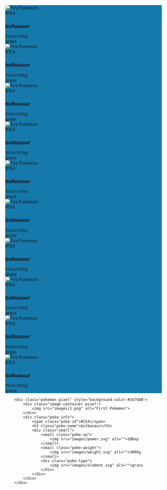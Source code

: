 <div class="pokemon pixel" style="background-color:#1679AB">
            <div class="image-container pixel pixel">
                <img src="images/1.png" alt="Firs Pokemon">
            </div>
            <div class="poke-info">
                <span class="poke-id">#154</span>
                <h3 class="poke-name">bulbasaur</h3>
                <div class="small">
                    <small class="poke-xp">
                        <img src="images/power.svg" alt="">100xp
                    </small>
                    <small class="poke-weight">
                        <img src="images/weight.svg" alt="">300kg
                    </small>
                    <div class="poke-type">
                        <img src="images/element.svg" alt="">grass
                    </div>
                </div>
            </div>
        </div>
        <div class="pokemon pixel" style="background-color:#1679AB">
            <div class="image-container pixel">
                <img src="images/1.png" alt="Firs Pokemon">
            </div>
            <div class="poke-info">
                <span class="poke-id">#154</span>
                <h3 class="poke-name">bulbasaur</h3>
                <div class="small">
                    <small class="poke-xp">
                        <img src="images/power.svg" alt="">100xp
                    </small>
                    <small class="poke-weight">
                        <img src="images/weight.svg" alt="">300kg
                    </small>
                    <div class="poke-type">
                        <img src="images/element.svg" alt="">grass
                    </div>
                </div>
            </div>
        </div>
        <div class="pokemon pixel" style="background-color:#1679AB">
            <div class="image-container pixel">
                <img src="images/1.png" alt="Firs Pokemon">
            </div>
            <div class="poke-info">
                <span class="poke-id">#154</span>
                <h3 class="poke-name">bulbasaur</h3>
                <div class="small">
                    <small class="poke-xp">
                        <img src="images/power.svg" alt="">100xp
                    </small>
                    <small class="poke-weight">
                        <img src="images/weight.svg" alt="">300kg
                    </small>
                    <div class="poke-type">
                        <img src="images/element.svg" alt="">grass
                    </div>
                </div>
            </div>
        </div>
        <div class="pokemon pixel" style="background-color:#1679AB">
            <div class="image-container pixel">
                <img src="images/1.png" alt="Firs Pokemon">
            </div>
            <div class="poke-info">
                <span class="poke-id">#154</span>
                <h3 class="poke-name">bulbasaur</h3>
                <div class="small">
                    <small class="poke-xp">
                        <img src="images/power.svg" alt="">100xp
                    </small>
                    <small class="poke-weight">
                        <img src="images/weight.svg" alt="">300kg
                    </small>
                    <div class="poke-type">
                        <img src="images/element.svg" alt="">grass
                    </div>
                </div>
            </div>
        </div>
        <div class="pokemon pixel" style="background-color:#1679AB">
            <div class="image-container pixel">
                <img src="images/1.png" alt="Firs Pokemon">
            </div>
            <div class="poke-info">
                <span class="poke-id">#154</span>
                <h3 class="poke-name">bulbasaur</h3>
                <div class="small">
                    <small class="poke-xp">
                        <img src="images/power.svg" alt="">100xp
                    </small>
                    <small class="poke-weight">
                        <img src="images/weight.svg" alt="">300kg
                    </small>
                    <div class="poke-type">
                        <img src="images/element.svg" alt="">grass
                    </div>
                </div>
            </div>
        </div>
        <div class="pokemon pixel" style="background-color:#1679AB">
            <div class="image-container pixel">
                <img src="images/1.png" alt="Firs Pokemon">
            </div>
            <div class="poke-info">
                <span class="poke-id">#154</span>
                <h3 class="poke-name">bulbasaur</h3>
                <div class="small">
                    <small class="poke-xp">
                        <img src="images/power.svg" alt="">100xp
                    </small>
                    <small class="poke-weight">
                        <img src="images/weight.svg" alt="">300kg
                    </small>
                    <div class="poke-type">
                        <img src="images/element.svg" alt="">grass
                    </div>
                </div>
            </div>
        </div>
        <div class="pokemon pixel" style="background-color:#1679AB">
            <div class="image-container pixel">
                <img src="images/1.png" alt="Firs Pokemon">
            </div>
            <div class="poke-info">
                <span class="poke-id">#154</span>
                <h3 class="poke-name">bulbasaur</h3>
                <div class="small">
                    <small class="poke-xp">
                        <img src="images/power.svg" alt="">100xp
                    </small>
                    <small class="poke-weight">
                        <img src="images/weight.svg" alt="">300kg
                    </small>
                    <div class="poke-type">
                        <img src="images/element.svg" alt="">grass
                    </div>
                </div>
            </div>
        </div>
        <div class="pokemon pixel" style="background-color:#1679AB">
            <div class="image-container pixel">
                <img src="images/1.png" alt="Firs Pokemon">
            </div>
            <div class="poke-info">
                <span class="poke-id">#154</span>
                <h3 class="poke-name">bulbasaur</h3>
                <div class="small">
                    <small class="poke-xp">
                        <img src="images/power.svg" alt="">100xp
                    </small>
                    <small class="poke-weight">
                        <img src="images/weight.svg" alt="">300kg
                    </small>
                    <div class="poke-type">
                        <img src="images/element.svg" alt="">grass
                    </div>
                </div>
            </div>
        </div>
        <div class="pokemon pixel" style="background-color:#1679AB">
            <div class="image-container pixel">
                <img src="images/1.png" alt="Firs Pokemon">
            </div>
            <div class="poke-info">
                <span class="poke-id">#154</span>
                <h3 class="poke-name">bulbasaur</h3>
                <div class="small">
                    <small class="poke-xp">
                        <img src="images/power.svg" alt="">100xp
                    </small>
                    <small class="poke-weight">
                        <img src="images/weight.svg" alt="">300kg
                    </small>
                    <div class="poke-type">
                        <img src="images/element.svg" alt="">grass
                    </div>
                </div>
            </div>
        </div>
        <div class="pokemon pixel" style="background-color:#1679AB">
            <div class="image-container pixel">
                <img src="images/1.png" alt="Firs Pokemon">
            </div>
            <div class="poke-info">
                <span class="poke-id">#154</span>
                <h3 class="poke-name">bulbasaur</h3>
                <div class="small">
                    <small class="poke-xp">
                        <img src="images/power.svg" alt="">100xp
                    </small>
                    <small class="poke-weight">
                        <img src="images/weight.svg" alt="">300kg
                    </small>
                    <div class="poke-type">
                        <img src="images/element.svg" alt="">grass
                    </div>
                </div>
            </div>
        </div>




        <div class="pokemon pixel" style="background-color:#1679AB">
            <div class="image-container pixel">
                <img src="images/1.png" alt="First Pokemon">
            </div>
            <div class="poke-info">
                <span class="poke-id">#154</span>
                <h3 class="poke-name">bulbasaur</h3>
                <div class="small">
                    <small class="poke-xp">
                        <img src="images/power.svg" alt="">100xp
                    </small>
                    <small class="poke-weight">
                        <img src="images/weight.svg" alt="">300kg
                    </small>
                    <div class="poke-type">
                        <img src="images/element.svg" alt="">grass
                    </div>
                </div>
            </div>
        </div>